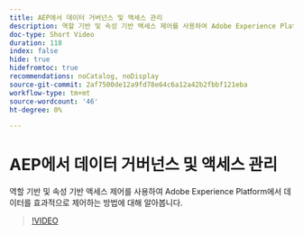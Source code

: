 ```yaml
---
title: AEP에서 데이터 거버넌스 및 액세스 관리
description: 역할 기반 및 속성 기반 액세스 제어를 사용하여 Adobe Experience Platform에서 데이터를 효과적으로 제어하는 방법에 대해 알아봅니다.
doc-type: Short Video
duration: 118
index: false
hide: true
hidefromtoc: true
recommendations: noCatalog, noDisplay
source-git-commit: 2af7500de12a9fd78e64c6a12a42b2fbbf121eba
workflow-type: tm+mt
source-wordcount: '46'
ht-degree: 0%

---
```



# AEP에서 데이터 거버넌스 및 액세스 관리

역할 기반 및 속성 기반 액세스 제어를 사용하여 Adobe Experience Platform에서 데이터를 효과적으로 제어하는 방법에 대해 알아봅니다.

<!-- 62_S601_3442532_118_managing-data-governance-and-access-in-aep -->
>[!VIDEO](https://video.tv.adobe.com/v/3458316/?learn=on&enablevpops=true)
